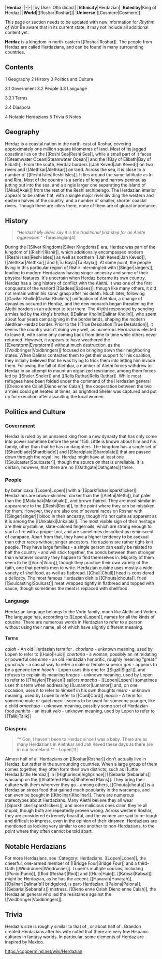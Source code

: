 |**Herdaz**|
|-|-|
|by User: Otto didact|
|**Ethnicity**|Herdazian|
|**Ruled by**|King of Herdaz|
|**World**|[[Roshar\|Roshar]]|
|**Universe**|[[Cosmere\|Cosmere]]|

This page or section needs to be updated with new information for *Rhythm of War*!Be aware that in its current state, it may not include all additional content yet.

**Herdaz** is a kingdom in north-eastern [[Roshar\|Roshar]]. The people from Herdaz are called Herdazians, and can be found in many surrounding countries.

## Contents

1 Geography
2 History
3 Politics and Culture

3.1 Government
3.2 People
3.3 Language

3.3.1 Terms


3.4 Diaspora


4 Notable Herdazians
5 Trivia
6 Notes


## Geography
Herdaz is a coastal nation in the north-east of Roshar, covering approximately one million square kilometres of land. Most of its jagged coastline lies on the [[Reshi Sea\|Reshi Sea]], while a small part of it faces [[Steamwater Ocean\|Steamwater Ocean]] and the [[Bay of Elibath\|Bay of Elibath]]. From the south, Herdaz borders [[Jah Keved\|Jah Keved]] on two rivers and [[Alethkar\|Alethkar]] on land. Across the sea, it is close to a number of [[Reshi Isles\|Reshi Isles]]. It lies around the same lattitude as Iri and Rira.
Most of the country is a series of long and narrow peninsulas jutting out into the sea, and a single larger one separating the island of [[Akak\|Akak]] from the rest of the Reshi archipelago. The Herdazian interior appears to be rather flat, with a single major river dividing the western and eastern halves of the country, and a number of smaller, shorter coastal rivers. Though there are cities there, none of them are of global importance.

## History
>“*Herdaz? My aides say it is the traditional first step for an Alethi aggression.*”
\-Taravangian[4]


During the [[Silver Kingdoms\|Silver Kingdoms]] era, Herdaz was part of the kingdom of [[Rishir\|Rishir]], which additionally encompassed modern [[Reshi Isles\|Reshi Isles]] as well as northern [[Jah Keved\|Jah Keved]], [[Alethkar\|Alethkar]] and [[Tu Bayla\|Tu Bayla]]. At some point, the people living in this particular region of Rishir intermingled with [[Singer\|singers]], leading to modern Herdazians having singer ancestry and some of their physical features. It's uncertain when Herdaz became its own country.
Herdaz has a long history of conflict with the Alethi. It was one of the first conquests of the warlord [[Sadees\|Sadees]], though like many others, it did not remain within his sons' grasp after his death. Much later, following [[Gavilar Kholin\|Gavilar Kholin's]] unification of Alethkar, a change of dynasties occured in Herdaz, and the new monarch began threatening the Alethi borders in an attempt to test them. The Alethi responded by sending armies led by the king's brother, [[Dalinar Kholin\|Dalinar Kholin]], who spent about four years campaigning in the borderlands, shaping the modern Alethkar-Herdaz border.
Prior to the [[True Desolation\|True Desolation]], it seems the country wasn't doing very well, as numerous Herdazians elected to leave it, with some only coming back from time to time while others never returned. However, it appears to have weathered the [[Everstorm\|Everstorm]] without much destruction, as the [[Voidbringer\|Voidbringers]] focused on bringing down their neighboring states. When Dalinar contacted them to get their support for his coalition, they initially believed that he was trying to trick them into letting him invade them.
Following the fall of Alethkar, a number of Alethi forces withdrew to Herdaz in an attempt to mount an organized resistance, among them forces led by [[Sheler\|Sheler]] and [[Relis Ruthar\|Relis Ruthar]]. While most refugees have been folded under the command of the Herdazian general [[Dieno enne Calah\|Dieno enne Calah]], the cooperation between the two armies could get heated at times, as brightlord Sheler was captured and put up for execution after assaulting the local women.

## Politics and Culture
### Government
Herdaz is ruled by an unnamed king from a new dynasty that has only come into power sometime before the year 1150. Little is known about him and his family, other than that he has no daughters. The kingdom has a single set of [[Shardblade\|Shardblade]] and [[Shardplate\|Shardplate]] that are passed down through the royal line.
Herdaz might have at least one [[Soulcaster\|Soulcaster]], though the source on that is unreliable. It is certain, however, that there are no [[Oathgate\|Oathgates]] there.

### People
 by  botanicaxu  [[Lopen\|Lopen]] with a [[Sparkflicker\|sparkflicker]]
Herdazians are brown-skinned, darker than the [[Alethi\|Alethi]], but paler than the [[Makabak\|Makabaki]], and brown-haired. They are most similar in appearance to the [[Reshi\|Reshi]], to the point where they can be mistaken for them. However, they are also one of several races on Roshar with [[Singer\|singer]] blood in their ancestry, though it's not quite as apparent as it is among the [[Unkalaki\|Unkalaki]]. The most visible sign of their heritage are their crystalline, slate-colored fingernails, which are strong enough to start a fire with a proper tool, and are sometimes described as reminiscent of carapace. Apart from that, they have a higher tendency to be asexual than other races without singer ancestors.
Herdazians are rather tight-knit people. They have large families - a single person can easily be related to half the country - and will stick together, the bonds between them stronger than whatever country they happen to find themselves in. Majority of them seem to be [[Vorin\|Vorin]], though they practice their own variety of the faith, one that permits men to write.
Herdazian cuisine uses mostly a wide variety of shellfood, as well as flatbread. [[Chull\|Chull]] head is considered a delicacy. The most famous Herdazian dish is [[Chouta\|chouta]], fried [[Soulcasting\|Soulcast]] meat wrapped tightly in flatbread and topped with sauce, though sometimes the meat is replaced with shellfood.

### Language
Herdazian language belongs to the Vorin family, much like Alethi and Veden. The language has, according to [[Lopen\|Lopen]], names for all the kinds of cousins. There are numerous words in Herdazian to refer to a person without using their name, all of which have slightly different meaning.

#### Terms
*calah* - An old Herdazian term for .
*chorlano* - unknown meaning, used by Lopen to refer to [[Huio\|Huio]]
*chortana* - a woman, possibly an intimidating or powerful one
*enne* - an old Herdazian honorific, roughly meaning "great."
*gancho/a* - a casual way to refer a male or female superior
*gon* - appears to be a generic term
*hooch* - Lopen uses this one for [[Sigzil\|Sigzil]], and refuses to explain its meaning
*hregos* - unknown meaning, used by Lopen to refer to [[Thaylen\|Thaylen]] sailors
*mancha* - [[Lopen\|Lopen]] sometimes uses this term when addressing [[Lunamor\|Lunamor]] and, on one occasion, uses it to refer to himself in his own thoughts
*misra* - unknown meaning, used by Lopen to refer to [[Cord\|Cord]]
*moolie* - A term for someone mute or quiet
*naco* - seems to be used for someone younger, like a child
*ornachala* - unknown meaning, possibly some sort of Herdazian food
*penhito* - an insult
*velo* - unknown meaning, used by Lopen to refer to [[Talik\|Talik]]
### Diaspora
>“* Gon, I haven't been to Herdaz since I was a baby. There are as many Herdazians in Alethkar and Jah Keved these days as there are in our homeland.*”
\- Lopen[11]


Almost half of all Herdazians on [[Roshar\|Roshar]] don't actually live in Herdaz, but rather in the surrounding countries. When a large group of them comes together, they often form their own districts, such as [[Little Herdaz\|Little Herdaz]] in [[Highprince\|highprince]] [[Sebarial\|Sebarial's]] warcamp on the [[Shattered Plains\|Shattered Plains]]. They bring their culture with them wherever they go - among others, [[Chouta\|chouta]] is a Herdazian street food that gained much popularity in the warcamps, and can even be bought in [[Kholinar\|Kholinar]].
There are numerous stereotypes about Herdazians. Many Alethi believe they all wear [[Sparkflicker\|sparkflickers]], and more malicious ones claim they're all stupid, though both are repeatedly proven wrong. Across western Roshar, they are considered extremely boastful, and the women are said to be tough and difficult to impress, even in the opinion of their kinsmen. Herdazians are mentioned as looking very similar to one another to non-Herdazians, to the point where they often cannot be told apart.

## Notable Herdazians
For more Herdazians, see :Category: Herdazians.
[[Lopen\|Lopen]], the cheerful, one-armed member of [[Bridge Four\|Bridge Four]] and a third-Oath [[Windrunner\|Windrunner]].
Lopen's multiple cousins, including [[Punio\|Punio]], [[Rod (Roshar)\|Rod]] and [[Huio\|Huio]].
[[Kabsal\|Kabsal]] might be Herdazian, as he has the accent.
[[Havarah\|Havarah]], [[Dalinar\|Dalinar's]] bridgelord, is part-Herdazian.
[[Palona\|Palona]], [[Sebarial\|Sebarial's]] mistress.
[[Dieno enne Calah\|Dieno enne Calah]], the Herdazian general who led the resistance against the [[Voidbringer\|Voidbringers]].
## Trivia
Herdaz's size is roughly similar to that of , or about half of .
Brandon created Herdazians after his wife noted that there are very few Hispanic cultures in fantasy worlds. In particular, some elements of Herdaz are inspired by Mexico.


https://coppermind.net/wiki/Herdazian